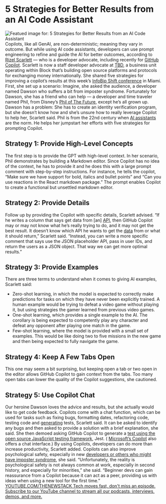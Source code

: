 # 5 Strategies for Better Results from an AI Code Assistant
![Featued image for: 5 Strategies for Better Results from an AI Code Assistant](https://cdn.thenewstack.io/media/2024/04/474ac28b-rizelscarlett-2-1024x768.jpg)
Copilots, like all GenAI, are non-deterministic; meaning they vary in outcome. But while using AI code assistants, developers can use prompt engineering to refine and guide the AI for better outcomes, according to
[Rizel Scarlett](https://www.linkedin.com/in/rizel-bobb-semple/) — who is a developer advocate, including recently for [GitHub Copilot](https://thenewstack.io/github-copilot-and-open-source-a-love-story-that-wont-end-well/).
Scarlett is now a staff developer advocate at
[TBD](https://www.tbd.website/), a business unit operating within Block that’s building open source platforms and protocols for exchanging money internationally. She shared five strategies for improving a copilot’s results at this week’s [InfoBip Shift conference](https://shift.infobip.com/) in Miami.
First, she set up a scenario: Imagine, she asked the audience, a developer named Dawson who suffers a bit from imposter syndrome. Fortunately for Dawson, she has a friend who can help — a developer and time traveler named Phil, from Disney’s
[Phil of The Future](https://www.imdb.com/title/tt0340281/), except he’s all grown up.
Dawson has a problem: She has to create an identity verification program, but she doesn’t know how and she’s unsure how to really leverage Copilot to help her, Scarlett said. Phil is from the 22nd century when
[AI assistants](https://thenewstack.io/meet-the-star-member-of-the-it-team-the-ai-assistant/) are the norm. He helps her jumpstart her efforts with five strategies for prompting Copilot.
## Strategy 1: Provide High-Level Concepts
The first step is to provide the GPT with high-level context. In her scenario, Phil demonstrates by building a Markdown editor. Since Copilot has no idea of the context, he has to provide it and he does this with a large prompt comment with step-by-step instructions. For instance, he tells the copilot, “Make sure we have support for bold, italics and bullet points” and “Can you use reactions in the React markdown package.” The prompt enables Copilot to create a functional but unsettled markdown editor.
## Strategy 2: Provide Details
Follow up by providing the Copilot with specific details, Scarlett advised.
“If he writes a column that says get data from [an]
[API](https://thenewstack.io/api-design-is-pretty-bad-heres-how-to-fix-it/), then GitHub Copilot may or may not know what he’s really trying to do, and it may not get the best result. It doesn’t know which API he wants to get the [data](https://thenewstack.io/sir-tim-berners-lees-solid-protocol-puts-data-back-in-the-control-of-the-end-user/) from or what it should return,” Scarlett said. “Instead, you can write a more specific comment that says use the JSON placeholder API, pass in user IDs, and return the users as a JSON object. That way we can get more optimal results.”
## Strategy 3: Provide Examples
There are three terms to understand when it comes to giving AI examples, Scarlett said:
- Zero-shot learning, in which the model is expected to correctly make predictions for tasks on which they have never been explicitly trained. A human example would be trying to defeat a video game without playing it, but using strategies the gamer learned from previous video games.
- One-shot learning, which provides a single example to the AI. The corollary is being expected to competently play any character and defeat any opponent after playing one match in the game.
- Few-shot learning, where the model is provided with a small set of examples. This would be like doing two to five missions in the new game and then being expected to fully navigate the game.
## Strategy 4: Keep A Few Tabs Open
This one may seem a bit surprising, but keeping open a tab or two open in the editor allows GitHub Copilot to gain context from the tabs. Too many open tabs can lower the quality of the Copilot suggestions, she cautioned.
## Strategy 5: Use Copilot Chat
Our heroine Dawson loves the advice and results, but she actually would like to get code feedback. Copilots come with a chat function, which can be used for tasks such as fixing bugs, formatting dates, refactoring code, testing code and
[generating](https://thenewstack.io/make-your-dev-life-easier-by-generating-tests-with-codiumai/) tests, Scarlett said. It can be asked to identify any bugs and then asked to provide a solution with a brief explanation, she said. She then demoed asking GitHub Copilot to generate a [test using the open source JavaScript testing framework](https://thenewstack.io/jest-metas-javascript-testing-framework-joins-openjs/), Jest. ( [Microsoft’s Copilot](https://thenewstack.io/microsoft-one-ups-google-with-copilot-stack-for-developers/) also offers a chat interface.)
By using Copilots, developers can do more than increase productivity, Scarlett added. Copilots can also improve psychological safety, especially in new
[developers or others who might have imposter syndrome](https://thenewstack.io/shameless-developers-how-to-manage-imposter-syndrome-within-your-team/), she said.
“Unfortunately, the reality is psychological safety is not always common at work, especially in second history, and especially for minorities,” she said. “Beginner devs can gain reassurance from a Copilot because it can act as a peer, providing us with ideas when using a new tool for the first time.”
[
YOUTUBE.COM/THENEWSTACK
Tech moves fast, don't miss an episode. Subscribe to our YouTube
channel to stream all our podcasts, interviews, demos, and more.
](https://youtube.com/thenewstack?sub_confirmation=1)